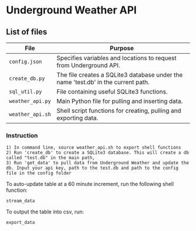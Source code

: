 # Underground Weather API 

## List of files
| File                  | Purpose       |
| --------------------- | ------------- |
| `config.json`         | Specifies variables and locations to request from Underground API. |
| `create_db.py`        | The file creates a SQLite3 database under the name 'test.db' in the current path. |
| `sql_util.py`         | File containing useful SQLite3 functions. |
| `weather_api.py`      | Main Python file for pulling and inserting data. |
| `weather_api.sh`      | Shell script functions for creating, pulling and exporting data. |


### Instruction

```
1) In command line, source weather_api.sh to export shell functions
2) Run 'create_db' to create a SQLite3 database. This will create a db called "test.db" in the main path,
3) Run 'get_data' to pull data from Underground Weather and update the db. Input your api key, path to the test.db and path to the config file in the config folder
```

To auto-update table at a 60 minute increment, run the following shell function:
```
stream_data
```

To output the table into csv, run:
```
export_data
```

